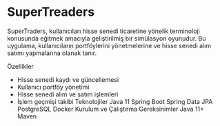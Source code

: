 # SuperTreaders

SuperTraders, kullanıcıları hisse senedi ticaretine yönelik terminoloji konusunda eğitmek amacıyla geliştirilmiş bir simülasyon oyunudur. Bu uygulama, kullanıcıların portföylerini yönetmelerine ve hisse senedi alım satımı yapmalarına olanak tanır.

Özellikler
- Hisse senedi kaydı ve güncellemesi
- Kullanıcı portföy yönetimi
- Hisse senedi alım ve satım işlemleri
- İşlem geçmişi takibi
Teknolojiler
Java 11
Spring Boot
Spring Data JPA
PostgreSQL
Docker
Kurulum ve Çalıştırma
Gereksinimler
Java 11+
Maven
